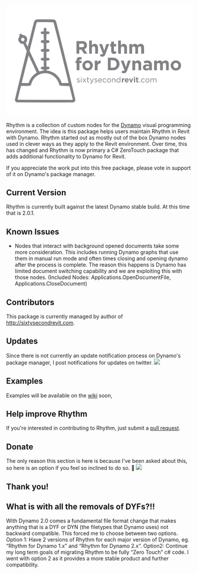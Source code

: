 ![Image](!Documentation/Logo/RhythmLogo.png)



Rhythm is a collection of custom nodes for the [Dynamo](http://www.dynamobim.org) visual programming environment. The idea is this package helps users maintain Rhythm in Revit with Dynamo. Rhythm started out as mostly out of the box Dynamo nodes used in clever ways as they apply to the Revit environment. Over time, this has changed and Rhythm is now primary a C# ZeroTouch package that adds additional functionality to Dynamo for Revit.

If you appreciate the work put into this free package, please vote in support of it on Dynamo's package manager.

## Current Version
Rhythm is currently built against the latest Dynamo stable build. At this time that is 2.0.1.

## Known Issues
- Nodes that interact with background opened documents take some more consideration. This includes running Dynamo graphs that use them in manual run mode and often times closing and opening dynamo after the process is complete. The reason this happens is Dynamo has limited document switching capability and we are exploiting this with those nodes. (Included Nodes: Applications.OpenDocumentFile, Applications.CloseDocument)

## Contributors
This package is currently managed by author of http://sixtysecondrevit.com.

## Updates
Since there is not currently an update notification process on Dynamo's package manager, I post notifications for updates on twitter.
[![](https://img.shields.io/twitter/follow/60secondrevit.svg?label=Follow&style=social)](https://twitter.com/60secondrevit)

## Examples
Examples will be available on the [wiki](https://github.com/johnpierson/RhythmForDynamo/wiki) soon,

## Help improve Rhythm
If you're interested in contributing to Rhythm, just submit a [pull request](https://github.com/sixtysecondrevit/RhythmForDynamo/pulls).

## Donate
The only reason this section is here is because I've been asked about this, so here is an option if you feel so inclined to do so. 🤗 [![](https://img.shields.io/badge/Donate-PayPal-blue.svg)](https://www.paypal.com/cgi-bin/webscr?cmd=_donations&business=LWDXXR74LC6U6&currency_code=USD&source=url)

## Thank you!

## What is with all the removals of DYFs?!!
With Dynamo 2.0 comes a fundamental file format change that makes anything that is a DYF or DYN (the filetypes that Dynamo uses) not backward compatible. This forced me to choose between two options. Option 1: Have 2 versions of Rhythm for each major version of Dynamo, eg. “Rhythm for Dynamo 1.x” and “Rhythm for Dynamo 2.x”. Option2: Continue my long term goals of migrating Rhythm to be fully “Zero Touch” c# code. I went with option 2 as it provides a more stable product and further compatibility.
